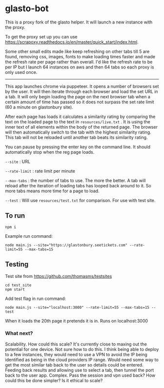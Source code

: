 # glasto-bot

This is a proxy fork of the glasto helper. It will launch a new instance with the proxy.

To get the proxy set up you can use https://scrapoxy.readthedocs.io/en/master/quick_start/index.html. 

Some other small edits made like keep refreshing on other tabs till 5 are found, removing css, images, fonts to make loading times faster and made the refresh rate per page rather than overall. I'd like the refresh rate to be per IP but I launch 64 instances on aws and then 64 tabs so each proxy is only used once.

---
This app launches chrome via puppeteer. It opens a number of browsers set by the user. It will then iterate through each browser and load the set URL in a tab. It will only begin loading the page on the next browser tab when a certain amount of time has passed so it does not surpass the set rate limit (60 a minute on glastonbury site). 

After each page has loads it calculates a similarity rating by comparing the text on the loaded page to the text in ```resources/live.txt``` . It is using the inner text of all elements within the body of the returned page. The browser will then automatically switch to the tab with the highest similarity rating. This tab will not be reloaded until another tab beats its similarity rating.

You can pause by pressing the enter key on the command line. It should automatically stop when the reg page loads.

```--site``` : URL

```--rate-limit``` : rate limit per minute

```--max-tabs``` : the number of tabs to use. The more the better. A tab will reload after the iteration of loading tabs has looped back around to it. So more tabs means more time for a page to load. 

```--test``` : Will use ```resources/test.txt``` for comparison. For use with test site. 


## To run
```
npm i
```
Example run command:
```
node main.js --site="https://glastonbury.seetickets.com" --rate-limit=55 --max-tabs=15
```
## Testing
Test site from https://github.com/thomasms/testsites
```
cd test_site
npm start
```

Add test flag in run command:
```
node main.js --site="localhost:3000" --rate-limit=55 --max-tabs=15 --test
```

When it loads the 20th page it pretends it is in. Runs on localhost:3000



### What next?
Scalability. How could this scale? It's currently close to maxing out the potential for one device. Not sure how to do this. I think being able to deploy to a few instances, they would need to use a VPN to avoid the IP being identified as being in the cloud providers IP range. Would need some way to get the most similar tab back to the user so details could be entered. Feeding back results and allowing use to select a tab, then tunnel the port back to the user app. Complex. Pass the session and vpn used back? How could this be done simpler? Is it ethical to scale?
